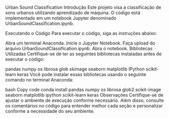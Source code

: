 Urban Sound Classification
Introdução
Este projeto visa a classificação de sons urbanos utilizando aprendizado de máquina. O código está implementado em um notebook Jupyter denominado UrbanSoundClassification.ipynb.

Executando o Código
Para executar o código, siga as instruções abaixo:

Abra um terminal Anaconda.
Inicie o Jupyter Notebook.
Faça upload do arquivo UrbanSoundClassification.ipynb.
Abra o notebook.
Bibliotecas Utilizadas
Certifique-se de ter as seguintes bibliotecas instaladas antes de executar o código:

pandas
numpy
os
librosa
glob
skimage
seaborn
matplotlib
IPython
scikit-learn
keras
Você pode instalar essas bibliotecas usando o seguinte comando no terminal Anaconda:

bash
Copy code
conda install pandas numpy os librosa glob2 scikit-image seaborn matplotlib ipython scikit-learn keras
Observações
Certifique-se de ajustar o ambiente de execução conforme necessário. Além disso, consulte os comentários no código para entender melhor cada seção e personalizar conforme a necessidade do seu ambiente.
